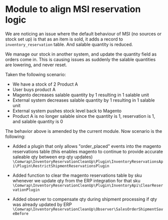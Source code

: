 # Module to align MSI reservation logic

We are noticing an issue where the default behaviour of MSI (no sources or stock set up) is that as an item is sold, it adds a record to `inventory_reservation` table. And salable quantity is reduced.

We manage our stock in another system, and update the quantity field as orders come in. This is causing issues as suddenly the salable quantities are lowering, and never reset.

Taken the following scenario:

  * We have a stock of 2 Product A 
  * User buys product A
  * Magento decreases salable quantity by 1 resulting in 1 salable unit
  * External system decreases salable quantity by 1 resulting in 1 salable unit
  * External system pushes stock level back to Magento
  * Product A is no longer salable since the quantity is 1, reservation is 1, and salable quantity is 0

The behavior above is amended by the current module. Now scenario is the following:

* Added a plugin that only allows "order_placed" events into the magento reservations table (this enables magento to continue to provide accurate saleable qty between erp qty updates)
`\Comwrap\InventoryReservationCleanUp\Plugin\InventoryReservationsApi\Plugin\RestrictShipmentReservationsPlugin`

* Added function to clear the magento reservations table by sku whenever we update qty from the ERP integration for that sku
`\Comwrap\InventoryReservationCleanUp\Plugin\InventoryApi\ClearReservationPlugin`
  
* Added observer to compensate qty during shipment processing if qty was already updated by ERP
`\Comwrap\InventoryReservationCleanUp\Observer\SalesOrderShipmentSaveBefore`
